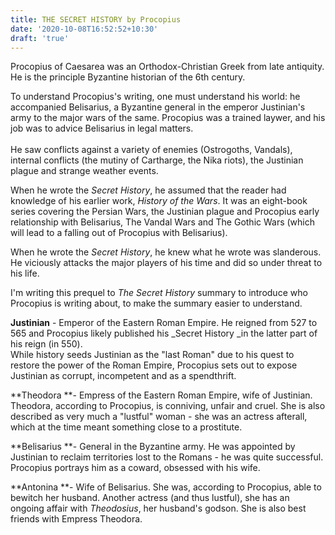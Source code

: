 ```yaml
---
title: THE SECRET HISTORY by Procopius
date: '2020-10-08T16:52:52+10:30'
draft: 'true'
---
```

Procopius of Caesarea was an Orthodox-Christian Greek from late antiquity. \
He is the principle Byzantine historian of the 6th century.

To understand Procopius's writing, one must understand his world: he accompanied Belisarius, a Byzantine general in the emperor Justinian's army to the major wars of the same. Procopius was a trained laywer, and his job was to advice Belisarius in legal matters. \
\
He saw conflicts against a variety of enemies (Ostrogoths, Vandals), internal conflicts (the mutiny of Cartharge, the Nika riots), the Justinian plague and strange weather events.

When he wrote the _Secret History_, he assumed that the reader had knowledge of his earlier work, _History of the Wars_. It was an eight-book series covering the Persian Wars, the Justinian plague and Procopius early relationship with Belisarius, The Vandal Wars and The Gothic Wars (which will lead to a falling out of Procopius with Belisarius).

When he wrote the _Secret History_, he knew what he wrote was slanderous. He viciously attacks the major players of his time and did so under threat to his life.

I'm writing this prequel to _The Secret History_ summary to introduce who Procopius is writing about, to make the summary easier to understand.

**Justinian** - Emperor of the Eastern Roman Empire. He reigned from 527 to 565 and Procopius likely published his _Secret History _in the latter part of his reign (in 550).\
While history seeds Justinian as the "last Roman" due to his quest to restore the power of the Roman Empire, Procopius sets out to expose Justinian as corrupt, incompetent and as a spendthrift.

**Theodora **- Empress of the Eastern Roman Empire, wife of Justinian.  Theodora, according to Procopius, is conniving, unfair and cruel. She is also described as very much a "lustful" woman - she was an actress afterall, which at the time meant something close to a prostitute.

**Belisarius **- General in the Byzantine army. He was appointed by Justinian to reclaim territories lost to the Romans - he was quite successful. Procopius portrays him as a coward, obsessed with his wife.

**Antonina **- Wife of Belisarius. She was, according to Procopius, able to bewitch her husband. Another actress (and thus lustful), she has an ongoing affair with _Theodosius_, her husband's godson. She is also best friends with Empress Theodora.
